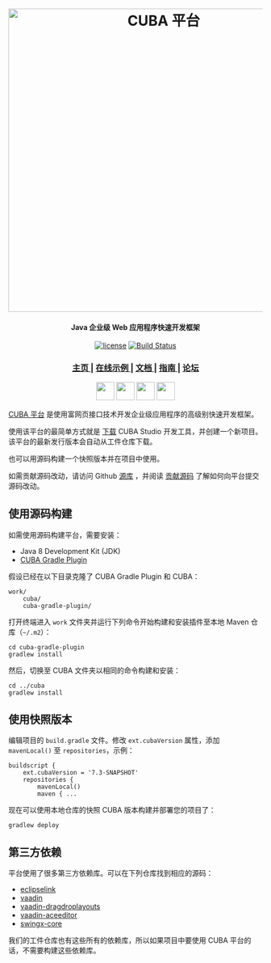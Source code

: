 <h1 align="center"> <a href="https://www.cuba-platform.cn/"><img src="https://gitee.com/cuba-platform/cuba/tree/master/img/Cuba_Logo.png" alt="CUBA 平台" width="600" align="center"></a>
</h1>

<h4 align="center">Java 企业级 Web 应用程序快速开发框架</h4>
  
<p align="center">
<a href="http://www.apache.org/licenses/LICENSE-2.0"><img src="https://img.shields.io/badge/license-Apache%20License%202.0-blue.svg?style=flat" alt="license" title=""></a>
<a href="https://travis-ci.org/cuba-platform/cuba"><img src="https://travis-ci.org/cuba-platform/cuba.svg?branch=master" alt="Build Status" title=""></a>
</p>

<div align="center">
  <h3>
    <a href="https://www.cuba-platform.cn/" target="_blank">
      主页
    </a>
    <span> | </span>
    <a href="https://www.cuba-platform.cn/learn/live-demo" target="_blank">
      在线示例
    </a>
    <span> | </span>
    <a href="https://www.cuba-platform.cn/documentation" target="_blank">
      文档
    </a>
    <span> | </span>
    <a href="https://www.cuba-platform.cn/guides" target="_blank">
      指南
    </a>
    <span> | </span>
    <a href="https://forum.cuba-platform.cn" target="_blank">
      论坛
    </a>
  </h3>
</div>

<p align="center">
<a href="https://twitter.com/CubaPlatform" target="_blank"><img src="https://gitee.com/cuba-platform/cuba/tree/master/img/twitter.png" height="36px" alt="" title=""></a>
<a href="https://www.facebook.com/CUBAplatform/" target="_blank"><img src="https://gitee.com/cuba-platform/cuba/tree/master/img/facebook.png" height="36px" margin-left="20px" alt="" title=""></a>
<a href="https://www.linkedin.com/company/cuba-platform/" target="_blank"><img src="https://gitee.com/cuba-platform/cuba/tree/master/img/linkedin.png" height="36px" margin-left="20px" alt="" title=""></a>
<a href="https://www.youtube.com/c/CubaPlatform" target="_blank"><img src="https://gitee.com/cuba-platform/cuba/tree/master/img/youtube.png" height="36px" margin-left="20px" alt="" title=""></a>
</p>
  
[CUBA 平台](https://www.cuba-platform.com) 是使用富网页接口技术开发企业级应用程序的高级别快速开发框架。

使用该平台的最简单方式就是 [下载](https://www.cuba-platform.cn/tools/) CUBA Studio 开发工具，并创建一个新项目。该平台的最新发行版本会自动从工件仓库下载。

也可以用源码构建一个快照版本并在项目中使用。

如需贡献源码改动，请访问 Github [源库](https://github.com/cuba-platform/cuba) ，并阅读 [贡献源码](https://github.com/cuba-platform/cuba/blob/master/CONTRIBUTING.md) 了解如何向平台提交源码改动。

## 使用源码构建

如需使用源码构建平台，需要安装：

-   Java 8 Development Kit (JDK)
-   [CUBA Gradle Plugin](https://github.com/cuba-platform/cuba-gradle-plugin)

假设已经在以下目录克隆了 CUBA Gradle Plugin 和 CUBA：

```
work/
    cuba/
    cuba-gradle-plugin/
```

打开终端进入 `work` 文件夹并运行下列命令开始构建和安装插件至本地 Maven 仓库（`~/.m2`）：

```
cd cuba-gradle-plugin
gradlew install
```

然后，切换至 CUBA 文件夹以相同的命令构建和安装：

```
cd ../cuba
gradlew install
```

## 使用快照版本

编辑项目的 `build.gradle` 文件。修改 `ext.cubaVersion` 属性，添加 `mavenLocal()` 至 `repositories`，示例：

```
buildscript {
    ext.cubaVersion = '7.3-SNAPSHOT'
    repositories {
        mavenLocal()
        maven { ...
```

现在可以使用本地仓库的快照 CUBA 版本构建并部署您的项目了：

```
gradlew deploy
```

## 第三方依赖

平台使用了很多第三方依赖库。可以在下列仓库找到相应的源码：

-   [eclipselink](https://github.com/cuba-platform/eclipselink)
-   [vaadin](https://github.com/cuba-platform/vaadin)
-   [vaadin-dragdroplayouts](https://github.com/cuba-platform/vaadin-dragdroplayouts)
-   [vaadin-aceeditor](https://github.com/cuba-platform/vaadin-aceeditor)
-   [swingx-core](https://github.com/cuba-platform/swingx-core)

我们的工件仓库也有这些所有的依赖库，所以如果项目中要使用 CUBA 平台的话，不需要构建这些依赖库。
